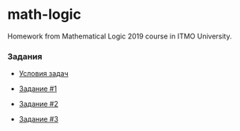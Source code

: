 # math-logic

Homework from Mathematical Logic 2019 course in ITMO University.

### Задания

 * [Условия задач](https://github.com/pavponn/math-logic/blob/master/hw-tasks.pdf)
 
 * [Задание #1](https://github.com/pavponn/math-logic/tree/master/hw1)
 
 * [Задание #2](https://github.com/pavponn/math-logic/tree/master/hw2)
 
 * [Задание #3](https://github.com/pavponn/math-logic/tree/master/hw3)
